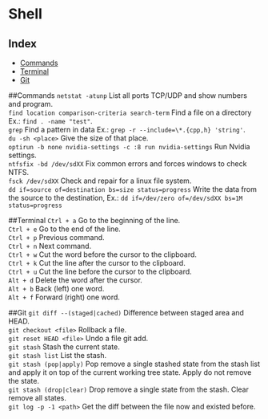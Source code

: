 # Shell

## Index
* [Commands](#commands)
* [Terminal](#terminal)
* [Git](#git)

##Commands
`netstat -atunp` List all ports TCP/UDP and show numbers and program.  
`find location comparison-criteria search-term` Find a file on a directory Ex.: `find . -name "test"`.  
`grep` Find a pattern in data Ex.: `grep -r --include=\*.{cpp,h} 'string'`.  
`du -sh <place>` Give the size of that place.  
`optirun -b none nvidia-settings -c :8 run nvidia-settings` Run Nvidia settings.  
`ntfsfix -bd /dev/sdXX` Fix common errors and forces windows to check NTFS.  
`fsck /dev/sdXX` Check and repair for a linux file system.  
`dd if=source of=destination bs=size status=progress` Write the data from the source to the destination, Ex.: `dd if=/dev/zero of=/dev/sdXX bs=1M status=progress`  

##Terminal
`Ctrl + a` Go to the beginning of the line.  
`Ctrl + e` Go to the end of the line.  
`Ctrl + p` Previous command.  
`Ctrl + n` Next command.  
`Ctrl + w` Cut the word before the cursor to the clipboard.  
`Ctrl + k` Cut the line after the cursor to the clipboard.  
`Ctrl + u` Cut the line before the cursor to the clipboard.  
`Alt + d` Delete the word after the cursor.  
`Alt + b` Back (left) one word.  
`Alt + f` Forward (right) one word.  

##Git
`git diff --(staged|cached)` Difference between staged area and HEAD.  
`git checkout <file>` Rollback a file.  
`git reset HEAD <file>` Undo a file git add.  
`git stash` Stash the current state.  
`git stash list` List the stash.  
`git stash (pop|apply)` Pop remove a single stashed state from the stash list and apply it on top of the current working tree state. Apply do not remove the state.  
`git stash (drop|clear)` Drop remove a single state from the stash. Clear remove all states.  
`git log -p -1 <path>` Get the diff between the file now and existed before.  

